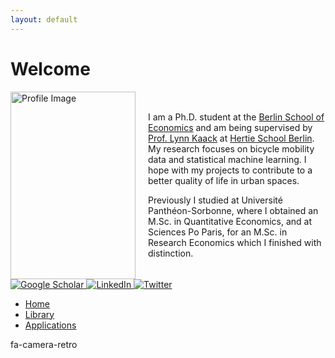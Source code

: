 ```yaml
---
layout: default
---
```

# Welcome

<div style="display: flex; align-items: center;">
    <img src="assets/KaiserSilke_profil.JPG" alt="Profile Image" width="200" height="300" style="margin-right: 20px;">
    <div>
        <p>
            I am a Ph.D. student at the <a href="https://berlinschoolofeconomics.de/home">Berlin School of Economics</a>  and am being supervised by
            <a href="https://lynnkaack.com/index.html">Prof. Lynn Kaack</a> at
            <a href="https://www.hertie-school.org/en/datasciencelab/people/profile/person/kaiser">Hertie School Berlin</a>.
            My research focuses on bicycle mobility data and statistical machine learning. I hope with my projects
            to contribute to a better quality of life in urban spaces.
        </p>
        <p>
            Previously I studied at Université Panthéon-Sorbonne, where I obtained an M.Sc. in Quantitative Economics,
            and at Sciences Po Paris, for an M.Sc. in Research Economics which I finished with distinction.
        </p>
    </div>
</div>

<a href="[https://scholar.google.com/citations/your-profile-id](https://scholar.google.de/citations?user=gcnnM8IAAAAJ&hl=de&oi=sra)">
  <img src="url-to-google-scholar-icon" alt="Google Scholar">
</a>

<a href="www.linkedin.com/in/silke-kaiser">
  <img src="url-to-linkedin-icon" alt="LinkedIn">
</a>

<a href="https://twitter.com/S_K_Kaiser">
  <img src="url-to-twitter-icon" alt="Twitter">
</a>

<ul class="nav nav-pills nav-stacked">
  <li class="active"><a href="#"><i class="fa fa-google fa-5x"></i> Home</a></li>
  <li><a href="#"><i class="fa fa-linkedin fa-5x"></i> Library</a></li>
  <li><a href="#"><i class="fa fa-twitter fa-5x"></i> Applications</a></li>
</ul>

<p><i class="fa fa-camera-retro fa-5x"></i> fa-camera-retro</p>

<section>
  <Link href="//github.com/silkekaiser">
    <a><FontAwesomeIcon icon={faChevronRight} /></a>
  </Link>
</section>
